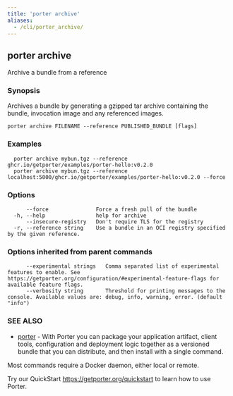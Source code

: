 ```yaml
---
title: 'porter archive'
aliases:
  - /cli/porter_archive/
---
```


## porter archive

Archive a bundle from a reference

### Synopsis

Archives a bundle by generating a gzipped tar archive containing the bundle, invocation image and any referenced images.

```
porter archive FILENAME --reference PUBLISHED_BUNDLE [flags]
```

### Examples

```
  porter archive mybun.tgz --reference ghcr.io/getporter/examples/porter-hello:v0.2.0
  porter archive mybun.tgz --reference localhost:5000/ghcr.io/getporter/examples/porter-hello:v0.2.0 --force

```

### Options

```
      --force               Force a fresh pull of the bundle
  -h, --help                help for archive
      --insecure-registry   Don't require TLS for the registry
  -r, --reference string    Use a bundle in an OCI registry specified by the given reference.
```

### Options inherited from parent commands

```
      --experimental strings   Comma separated list of experimental features to enable. See https://getporter.org/configuration/#experimental-feature-flags for available feature flags.
      --verbosity string       Threshold for printing messages to the console. Available values are: debug, info, warning, error. (default "info")
```

### SEE ALSO

* [porter](/cli/porter/)	 - With Porter you can package your application artifact, client tools, configuration and deployment logic together as a versioned bundle that you can distribute, and then install with a single command.

Most commands require a Docker daemon, either local or remote.

Try our QuickStart https://getporter.org/quickstart to learn how to use Porter.


